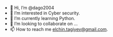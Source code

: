 - 👋 Hi, I’m @dago2004
- 👀 I’m interested in Cyber security.
- 🌱 I’m currently learning Python. 
- 💞️ I’m looking to collaborate on ...
- 📫 How to reach me elchin.tagiyev@gmail.com. 

<!---
dago2004/dago2004 is a ✨ special ✨ repository because its `README.md` (this file) appears on your GitHub profile.
You can click the Preview link to take a look at your changes.
--->
